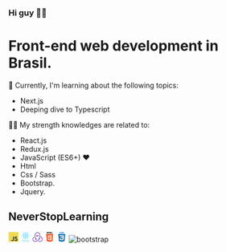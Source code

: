 ### Hi guy 👨‍💻
  # Front-end web development in Brasil. 
  
📘 Currently, I'm learning about the following topics:

  - Next.js
  - Deeping dive to Typescript

💪🤓 My strength knowledges are related to:

- React.js
- Redux.js
- JavaScript (ES6+) ❤️
- Html
- Css / Sass
- Bootstrap.
- Jquery. 

## NeverStopLearning 
<p align="left">
<img style="cursor:default" src="https://raw.githubusercontent.com/devicons/devicon/master/icons/javascript/javascript-original.svg" alt="javascript" width="20" height="20"/>
<img src="https://raw.githubusercontent.com/devicons/devicon/master/icons/react/react-original-wordmark.svg" alt="react" width="20" height="20"/>
<img src="https://raw.githubusercontent.com/devicons/devicon/master/icons/redux/redux-original.svg" alt="redux" width="20" height="20"/>
<img src="https://raw.githubusercontent.com/devicons/devicon/master/icons/html5/html5-original-wordmark.svg" alt="html5"  width="20" height="20"/>
<img src="https://raw.githubusercontent.com/devicons/devicon/master/icons/css3/css3-plain-wordmark.svg" alt="css3"  width="20" height="20"/>
<img src="https://raw.githubusercontent.com/jmnote/z-icons/master/svg/bootstrap.svg" alt="bootstrap" width="20" height="20"/> 
  
 </p>
